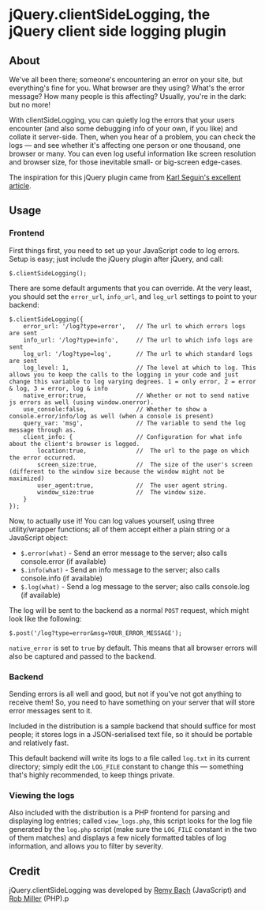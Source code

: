 # jQuery.clientSideLogging, the jQuery client side logging plugin

## About

We've all been there; someone's encountering an error on your site, but everything's fine for you. What browser are they using? What's the error message? How many people is this affecting? Usually, you're in the dark: but no more!

With clientSideLogging, you can quietly log the errors that your users encounter (and also some debugging info of your own, if you like) and collate it server-side. Then, when you hear of a problem, you can check the logs — and see whether it's affecting one person or one thousand, one browser or many. You can even log useful information like screen resolution and browser size, for those inevitable small- or big-screen edge-cases.

The inspiration for this jQuery plugin came from [Karl Seguin's excellent article](http://openmymind.net/2012/4/4/You-Really-Should-Log-Client-Side-Error/).

## Usage

### Frontend

First things first, you need to set up your JavaScript code to log errors. Setup is easy; just include the jQuery plugin after jQuery, and call:

	$.clientSideLogging();

There are some default arguments that you can override. At the very least, you should set the `error_url`, `info_url`, and `log_url` settings to point to your backend:

	$.clientSideLogging({
		error_url: '/log?type=error',	// The url to which errors logs are sent
		info_url: '/log?type=info',		// The url to which info logs are sent
		log_url: '/log?type=log',		// The url to which standard logs are sent
		log_level: 1,					// The level at which to log. This allows you to keep the calls to the logging in your code and just change this variable to log varying degrees. 1 = only error, 2 = error & log, 3 = error, log & info
		native_error:true,				// Whether or not to send native js errors as well (using window.onerror).
		use_console:false,				// Whether to show a console.error/info/log as well (when a console is present)
		query_var: 'msg',				// The variable to send the log message through as.
		client_info: {					// Configuration for what info about the client's browser is logged.
			location:true,				//	The url to the page on which the error occurred.
			screen_size:true,			//	The size of the user's screen (different to the window size because the window might not be maximized)
			user_agent:true,			//	The user agent string.
			window_size:true			//	The window size.
		}
	});

Now, to actually use it! You can log values yourself, using three utility/wrapper functions; all of them accept either a plain string or a JavaScript object:

* `$.error(what)` - Send an error message to the server; also calls console.error (if available)
* `$.info(what)` - Send an info message to the server; also calls console.info (if available)
* `$.log(what)` - Send a log message to the server; also calls console.log (if available)

The log will be sent to the backend as a normal `POST` request, which might look like the following:

	$.post('/log?type=error&msg=YOUR_ERROR_MESSAGE');

`native_error` is set to `true` by default. This means that all browser errors will also be captured and passed to the backend.

### Backend

Sending errors is all well and good, but not if you've not got anything to receive them! So, you need to have something on your server that will store error messages sent to it.

Included in the distribution is a sample backend that should suffice for most people; it stores logs in a JSON-serialised text file, so it should be portable and relatively fast.

This default backend will write its logs to a file called `log.txt` in its current directory; simply edit the `LOG_FILE` constant to change this — something that's highly recommended, to keep things private.

### Viewing the logs

Also included with the distribution is a PHP frontend for parsing and displaying log entries; called `view_logs.php`, this script looks for the log file generated by the `log.php` script (make sure the `LOG_FILE` constant in the two of them matches) and displays a few nicely formatted tables of log information, and allows you to filter by severity.

## Credit

jQuery.clientSideLogging was developed by [Remy Bach](https://github.com/remybach) (JavaScript) and [Rob Miller](https://github.com/robmiller) (PHP).p